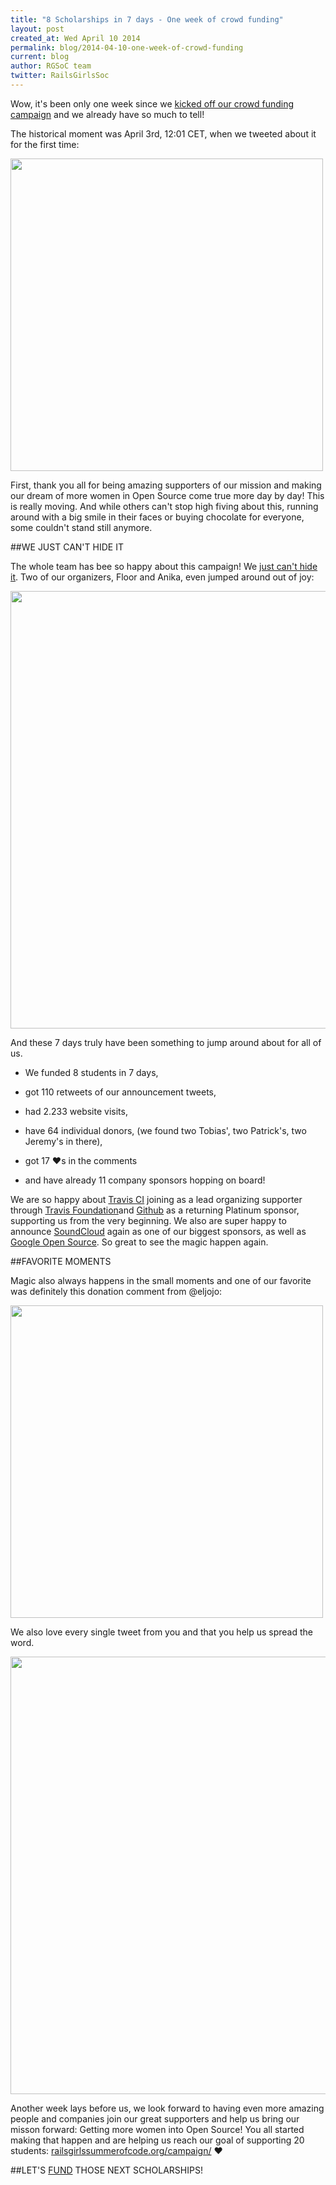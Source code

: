 ```yaml
---
title: "8 Scholarships in 7 days - One week of crowd funding"
layout: post
created_at: Wed April 10 2014
permalink: blog/2014-04-10-one-week-of-crowd-funding
current: blog
author: RGSoC team
twitter: RailsGirlsSoc
---
```



Wow, it's been only one week since we [kicked off our crowd funding campaign](http://railsgirlssummerofcode.org/campaign/) and we already have so much to tell! 

The historical moment was April 3rd, 12:01 CET, when we tweeted about it for the first time:

<img src="https://cloud.githubusercontent.com/assets/1711357/2660446/2f17d992-c020-11e3-9d6e-180e61c0de11.png" width="500">


First, thank you all for being amazing supporters of our mission and making our dream of more women in Open Source come true more day by day! This is really moving. And while others can't stop high fiving about this, running around with a big smile in their faces or buying chocolate for everyone, some couldn't stand still anymore.

##WE JUST CAN'T HIDE IT

The whole team has bee so happy about this campaign! We [just can't hide it](https://www.youtube.com/watch?v=sS6eUIpwwds). Two of our organizers, Floor and Anika, even jumped around out of joy: 

<img src="https://cloud.githubusercontent.com/assets/1711357/2660426/f192f4ee-c01f-11e3-9192-6a004432093f.png" width="700">

And these 7 days truly have been something to jump around about for all of us.

+ We funded 8 students in 7 days, 

+ got 110 retweets of our announcement tweets, 

+ had 2.233 website visits,  

+ have 64 individual donors, (we found two Tobias', two Patrick's, two Jeremy's in there),

+ got 17 &hearts;s in the comments

+ and have already 11 company sponsors hopping on board!


We are so happy about [Travis CI](http://travis-ci.com) joining as a lead organizing supporter through [Travis Foundation](http://foundation.travis-ci.org)and [Github](http://github.com) as a returning Platinum sponsor, supporting us from the very beginning. We also are super happy to announce [SoundCloud](http://soundcloud.com) again as one of our biggest sponsors, as well as [Google Open Source](https://developers.google.com/open-source/). So great to see the magic happen again. 

##FAVORITE MOMENTS

Magic also always happens in the small moments and one of our favorite was definitely this donation comment from @eljojo: 

<img src="https://cloud.githubusercontent.com/assets/1711357/2660664/884395f8-c023-11e3-87fd-25e02d5f8981.png" width="500">

We also love every single tweet from you and that you help us spread the word.

<img src="https://cloud.githubusercontent.com/assets/1711357/2661106/0974d736-c029-11e3-9c5d-656a1263b315.png" width="700">


Another week lays before us, we look forward to having even more amazing people and companies join our great supporters and help us bring our misson forward: Getting more women into Open Source! You all started making that happen and are helping us reach our goal of supporting 20 students: [railsgirlssummerofcode.org/campaign/](http://railsgirlssummerofcode.org/campaign/) &hearts;

##LET'S [FUND](http://railsgirlssummerofcode.org/campaign/) THOSE NEXT SCHOLARSHIPS!




